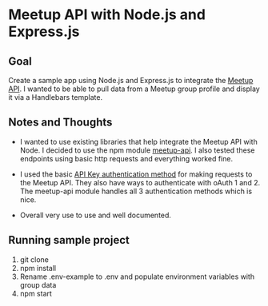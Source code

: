 # Meetup API with Node.js and Express.js

## Goal

Create a sample app using Node.js and Express.js to integrate the [Meetup API](http://www.meetup.com/meetup_api/). I wanted to be able to pull data from a Meetup group profile and display it via a Handlebars template.

## Notes and Thoughts

* I wanted to use existing libraries that help integrate the Meetup API with Node. I decided to use the npm module [meetup-api](https://www.npmjs.com/package/meetup-api). I also tested these endpoints using basic http requests and everything worked fine.

* I used the basic [API Key authentication method](http://www.meetup.com/meetup_api/auth/) for making requests to the Meetup API. They also have ways to authenticate with oAuth 1 and 2. The meetup-api module handles all 3 authentication methods which is nice.

* Overall very use to use and well documented.

## Running sample project

1. git clone
2. npm install
3. Rename .env-example to .env and populate environment variables with group data
4. npm start